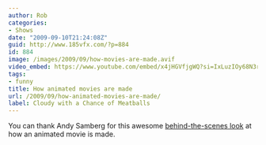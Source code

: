 ```yaml
---
author: Rob
categories:
- Shows
date: "2009-09-10T21:24:08Z"
guid: http://www.185vfx.com/?p=884
id: 884
image: /images/2009/09/how-movies-are-made.avif
video_embed: https://www.youtube.com/embed/x4jHGVfjgWQ?si=IxLuzIOy68N3rJQO
tags:
- funny
title: How animated movies are made
url: /2009/09/how-animated-movies-are-made/
label: Cloudy with a Chance of Meatballs
---
```



You can thank Andy Samberg for this awesome [behind-the-scenes look](http://www.youtube.com/watch?v=x4jHGVfjgWQ) at how an animated movie is made.